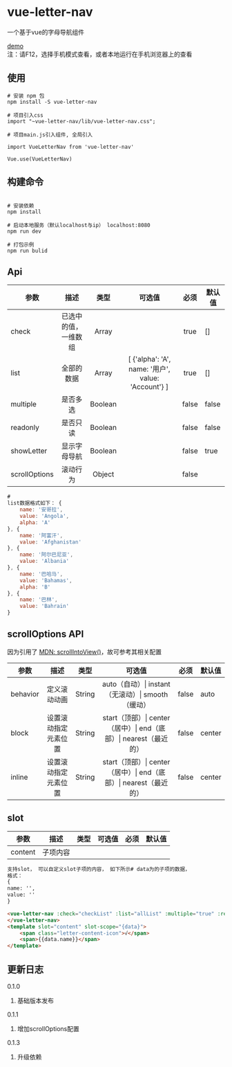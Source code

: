 # vue-letter-nav

一个基于vue的字母导航组件

[demo](https://piluohen.github.io/vue-letter-nav/index.html)<br>
注：请F12，选择手机模式查看，或者本地运行在手机浏览器上的查看

## 使用

``` 
# 安装 npm 包
npm install -S vue-letter-nav

# 项目引入css
import "~vue-letter-nav/lib/vue-letter-nav.css";

# 项目main.js引入组件, 全局引入

import VueLetterNav from 'vue-letter-nav'

Vue.use(VueLetterNav)

```

## 构建命令

``` 

# 安装依赖
npm install

# 启动本地服务（默认localhost与ip） localhost:8080
npm run dev

# 打包示例
npm run bulid

```

## Api

| 参数 | 描述 | 类型 | 可选值 | 必须 | 默认值 |
| -- |:----: | :--: | :--: | :--: | -- |
| check | 已选中的值，一维数组 | Array |  | true | [] |
| list | 全部的数据 | Array | [ {'alpha': 'A', name: '用户', value: 'Account'} ] | true | [] |
| multiple | 是否多选 | Boolean |  | false | false |
| readonly | 是否只读 | Boolean |  | false | false |
| showLetter | 显示字母导航 | Boolean |  | false | true |
| scrollOptions | 滚动行为 | Object |  | false |

``` js
#
list数据格式如下： {
    name: '安哥拉',
    value: 'Angola',
    alpha: 'A'
}, {
    name: '阿富汗',
    value: 'Afghanistan'
}, {
    name: '阿尔巴尼亚',
    value: 'Albania'
}, {
    name: '巴哈马',
    value: 'Bahamas',
    alpha: 'B'
}, {
    name: '巴林',
    value: 'Bahrain'
}
```

## scrollOptions API

因为引用了 [MDN: scrollIntoView()](https://developer.mozilla.org/zh-CN/docs/Web/API/Element/scrollIntoView)，故可参考其相关配置

| 参数 | 描述 | 类型 | 可选值 | 必须 | 默认值 |
| -- |:----: | :--: | :--: | :--: | -- |
| behavior | 定义滚动动画 | String | auto（自动）\| instant（无滚动）\| smooth（缓动）| false | auto |
| block | 设置滚动指定元素位置 | String | start（顶部）\| center（居中）\| end（底部）\| nearest（最近的）| false | center |
| inline | 设置滚动指定元素位置 | String | start（顶部）\| center（居中）\| end（底部）\| nearest（最近的）| false | center |

## slot

| 参数 | 描述 | 类型 | 可选值 | 必须 | 默认值 |
| -- |:----: | :--: | :--: | :--: | -- |
| content | 子项内容 | | | | |

``` html
支持slot， 可以自定义slot子项的内容， 如下所示# data为的子项的数据，
格式：
{
name: '',
value: ''
}

<vue-letter-nav :check="checkList" :list="allList" :multiple="true" :readonly="false" @check="handleCheck">
</vue-letter-nav>
<template slot="content" slot-scope="{data}">
    <span class="letter-content-icon">√</span>
    <span>{{data.name}}</span>
</template>
```

## 更新日志

0.1.0

1. 基础版本发布

0.1.1

1. 增加scrollOptions配置

0.1.3

1. 升级依赖

